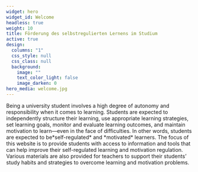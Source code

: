 ```yaml
---
widget: hero
widget_id: Welcome
headless: true
weight: 10
title: Förderung des selbstregulierten Lernens im Studium
active: true
design:
  columns: "1"
  css_style: null
  css_class: null
  background:
    image: ""
    text_color_light: false
    image_darken: 0
hero_media: welcome.jpg
---
```

<p align="justify><font size = 3><div class="adjust-line-height">Being a university student involves a high degree of autonomy and responsibility when it comes to learning. Students are expected to independently structure their learning, use appropriate learning strategies, set learning goals, monitor and evaluate learning outcomes, and maintain motivation to learn—even in the face of difficulties. In other words, students are expected to be*self-regulated* and *motivated* learners. The focus of this website is to provide students with access to information and tools that can help improve their self-regulated learning and motivation regulation. Various materials are also provided for teachers to support their students’ study habits and strategies to overcome learning and motivation problems.</div>